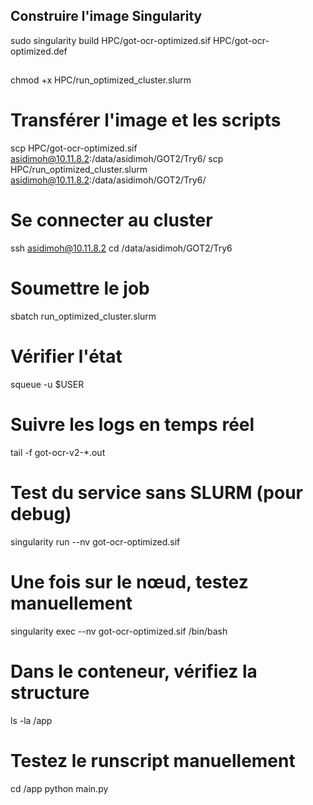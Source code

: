 ## Construire l'image Singularity

sudo singularity build HPC/got-ocr-optimized.sif HPC/got-ocr-optimized.def

## 

chmod +x HPC/run_optimized_cluster.slurm

# Transférer l'image et les scripts
scp HPC/got-ocr-optimized.sif asidimoh@10.11.8.2:/data/asidimoh/GOT2/Try6/
scp HPC/run_optimized_cluster.slurm asidimoh@10.11.8.2:/data/asidimoh/GOT2/Try6/

# Se connecter au cluster
ssh asidimoh@10.11.8.2
cd /data/asidimoh/GOT2/Try6

# Soumettre le job
sbatch run_optimized_cluster.slurm

# Vérifier l'état
squeue -u $USER

# Suivre les logs en temps réel
tail -f got-ocr-v2-*.out

# Test du service sans SLURM (pour debug)
singularity run --nv got-ocr-optimized.sif

# Une fois sur le nœud, testez manuellement
singularity exec --nv got-ocr-optimized.sif /bin/bash

# Dans le conteneur, vérifiez la structure
ls -la /app

# Testez le runscript manuellement
cd /app
python main.py